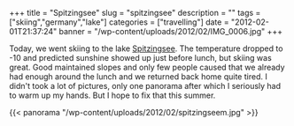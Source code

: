 +++
title = "Spitzingsee"
slug = "spitzingsee"
description = ""
tags = ["skiing","germany","lake"]
categories = ["travelling"]
date = "2012-02-01T21:37:24"
banner = "/wp-content/uploads/2012/02/IMG_0006.jpg"
+++

Today, we went skiing to the lake <a title="Spitzingsee"
href="http://www.alpenbahnen-spitzingsee.de" target="_blank">Spitzingsee</a>. The temperature dropped to -10 and predicted sunshine showed up just before lunch, but skiing was
great. Good maintained slopes and only few people caused that we already had enough around the
lunch and we returned back home quite tired. I didn't took a lot of pictures, only one panorama
after which I seriously had to warm up my hands. But I hope to fix that this summer.

{{< panorama "/wp-content/uploads/2012/02/spitzingseem.jpg"  >}}
